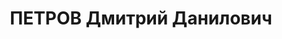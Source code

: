---
title: ПЕТРОВ Дмитрий Данилович
description: 'Род. в 1907, г. Одесса, украинец, член КП(б)У с 1930. Проживал: г. Киев,
  ул. Предславинская, 10 - 2. Зав.сектором детских домов Пионеротдела ЦК ЛКСМУ

  Арестован УГБ НКВД УССР 22.10.1937. Обв. по ст. 54-8, 11 УК УССР. Приговор: ВК ВС
  СССР, 21.12.1937 – ВМН с конфискацией имущества. Расстрелян 22.12.1937.

  Реабилитирован ВК ВС СССР 14.03.1956'
---